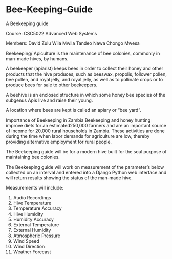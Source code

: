 # Bee-Keeping-Guide
A Beekeeping guide

Course: CSC5022 Advanced Web Systems

Members: David Zulu
         Wila Mwila
	 Tandeo Nawa
	 Chongo Mwesa
	     
Beekeeping/ Apiculture is the maintenance of bee colonies, commonly in man-made hives, by humans.

A beekeeper (apiarist) keeps bees in order to collect their honey and other products that the hive produces, such as beeswax, propolis, follower pollen, bee pollen, and royal jelly, and royal jelly, as well as to pollinate crops or to produce bees for sale to other beekeepers.

A beehive is an enclosed structure in which some honey bee species of the subgenus Apis live and raise their young.

A location where bees are kept is called an apiary or “bee yard”.

Importance of Beekeeping in Zambia
Beekeeping and honey hunting improve diets for an estimated250,000 farmers and are an important source of income for 20,000 rural households in Zambia. These activities are done during the time when labor demands for agriculture are low, thereby providing alternative employment for rural people.

The Beekeeping guide will be for a modern hive built for the soul purpose of maintaining bee colonies.

The Beekeeping guide will work on measurement of the parameter’s below collected on an interval and entered into a Django Python web interface and will return results showing the status of the man-made hive.

Measurements will include:
1.	Audio Recordings
2.	Hive Temperature
3.	Temperature Accuracy
4.	Hive Humidity
5.	Humidity Accuracy
6.	External Temperature
7.	External Humidity
8.	Atmospheric Pressure
9.	Wind Speed
10.	Wind Direction
11.	Weather Forecast


